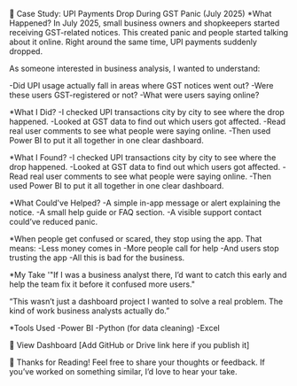 📌 Case Study: UPI Payments Drop During GST Panic (July 2025)
*What Happened?
In July 2025, small business owners and shopkeepers started receiving GST-related notices. This created panic and people started talking about it online. Right around the same time, UPI payments suddenly dropped.

As someone interested in business analysis, I wanted to understand:

-Did UPI usage actually fall in areas where GST notices went out?
-Were these users GST-registered or not?
-What were users saying online?

*What I Did?
-I checked UPI transactions city by city to see where the drop happened.
-Looked at GST data to find out which users got affected.
-Read real user comments to see what people were saying online.
-Then used Power BI to put it all together in one clear dashboard.

*What I Found?
-I checked UPI transactions city by city to see where the drop happened.
-Looked at GST data to find out which users got affected.
-Read real user comments to see what people were saying online.
-Then used Power BI to put it all together in one clear dashboard.

*What Could've Helped?
-A simple in-app message or alert explaining the notice.
-A small help guide or FAQ section.
-A visible support contact could’ve reduced panic.


*When people get confused or scared, they stop using the app.
That means:
-Less money comes in
-More people call for help
-And users stop trusting the app
-All this is bad for the business.

*My Take
'"If I was a business analyst there, I’d want to catch this early and help the team fix it before it confused more users."

“This wasn’t just a dashboard project I wanted to solve a real problem. The kind of work business analysts actually do.”

*Tools Used
-Power BI
-Python (for data cleaning)
-Excel

📎 View Dashboard
[Add GitHub or Drive link here if you publish it]

🙌 Thanks for Reading!
Feel free to share your thoughts or feedback. If you’ve worked on something similar, I’d love to hear your take.
